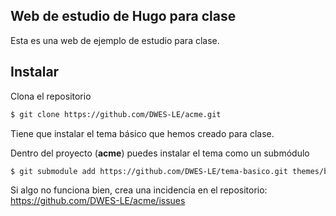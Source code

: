 ## Web de estudio de Hugo para clase

Esta es una web de ejemplo de estudio para clase.

## Instalar

Clona el repositorio 

```bash
$ git clone https://github.com/DWES-LE/acme.git
``` 
Tiene que instalar el tema básico que hemos creado para clase.

Dentro del proyecto (**acme**) puedes instalar el tema como un submódulo

```bash
$ git submodule add https://github.com/DWES-LE/tema-basico.git themes/basico
```

Si algo no funciona bien, crea una incidencia en el repositorio:  https://github.com/DWES-LE/acme/issues

